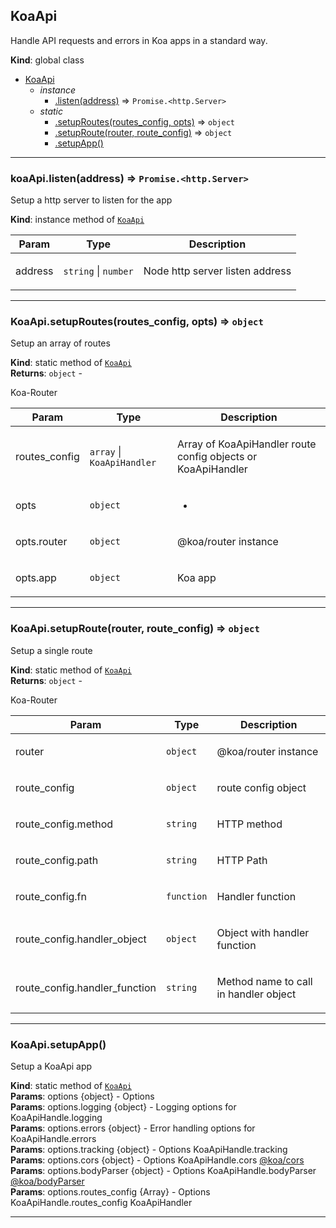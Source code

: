<a name="KoaApi"></a>

## KoaApi
<p>Handle API requests and errors in Koa apps in a standard way.</p>

**Kind**: global class  

* [KoaApi](#KoaApi)
    * _instance_
        * [.listen(address)](#KoaApi+listen) ⇒ <code>Promise.&lt;http.Server&gt;</code>
    * _static_
        * [.setupRoutes(routes_config, opts)](#KoaApi.setupRoutes) ⇒ <code>object</code>
        * [.setupRoute(router, route_config)](#KoaApi.setupRoute) ⇒ <code>object</code>
        * [.setupApp()](#KoaApi.setupApp)


* * *

<a name="KoaApi+listen"></a>

### koaApi.listen(address) ⇒ <code>Promise.&lt;http.Server&gt;</code>
<p>Setup a http server to listen for the app</p>

**Kind**: instance method of [<code>KoaApi</code>](#KoaApi)  

| Param | Type | Description |
| --- | --- | --- |
| address | <code>string</code> \| <code>number</code> | <p>Node http server listen address</p> |


* * *

<a name="KoaApi.setupRoutes"></a>

### KoaApi.setupRoutes(routes_config, opts) ⇒ <code>object</code>
<p>Setup an array of routes</p>

**Kind**: static method of [<code>KoaApi</code>](#KoaApi)  
**Returns**: <code>object</code> - <p>Koa-Router</p>  

| Param | Type | Description |
| --- | --- | --- |
| routes_config | <code>array</code> \| <code>KoaApiHandler</code> | <p>Array of KoaApiHandler route config objects or KoaApiHandler</p> |
| opts | <code>object</code> | <ul> <li></li> </ul> |
| opts.router | <code>object</code> | <p>@koa/router instance</p> |
| opts.app | <code>object</code> | <p>Koa app</p> |


* * *

<a name="KoaApi.setupRoute"></a>

### KoaApi.setupRoute(router, route_config) ⇒ <code>object</code>
<p>Setup a single route</p>

**Kind**: static method of [<code>KoaApi</code>](#KoaApi)  
**Returns**: <code>object</code> - <p>Koa-Router</p>  

| Param | Type | Description |
| --- | --- | --- |
| router | <code>object</code> | <p>@koa/router instance</p> |
| route_config | <code>object</code> | <p>route config object</p> |
| route_config.method | <code>string</code> | <p>HTTP method</p> |
| route_config.path | <code>string</code> | <p>HTTP Path</p> |
| route_config.fn | <code>function</code> | <p>Handler function</p> |
| route_config.handler_object | <code>object</code> | <p>Object with handler function</p> |
| route_config.handler_function | <code>string</code> | <p>Method name to call in handler object</p> |


* * *

<a name="KoaApi.setupApp"></a>

### KoaApi.setupApp()
<p>Setup a KoaApi app</p>

**Kind**: static method of [<code>KoaApi</code>](#KoaApi)  
**Params**: options {object} - Options  
**Params**: options.logging {object} - Logging options for KoaApiHandle.logging  
**Params**: options.errors {object} - Error handling options for KoaApiHandle.errors  
**Params**: options.tracking {object}     - Options KoaApiHandle.tracking  
**Params**: options.cors {object}         - Options KoaApiHandle.cors  [@koa/cors](http://cors)  
**Params**: options.bodyParser {object}   - Options KoaApiHandle.bodyParser [@koa/bodyParser](http://cors)  
**Params**: options.routes_config {Array<KoaApiHandler>} - Options KoaApiHandle.routes_config KoaApiHandler  

* * *

